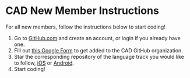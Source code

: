 # CAD New Member Instructions
For all new members, follow the instructions below to start coding!

1. Go to [GitHub.com](http://github.com) and create an account, or login if you already have one.
2. Fill out [this Google Form](https://goo.gl/forms/bCttr6GAepJSmhj72) to get added to the CAD GitHub organization.
3. Star the corresponding repository of the language track you would like to follow, [iOS](https://github.com/CoppellAppDevelopment/Learn-iOS) or [Android](https://github.com/CoppellAppDevelopment/Learn-Android).
4. Start coding!
